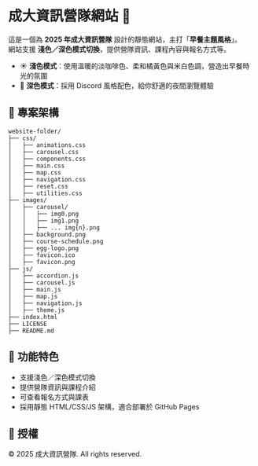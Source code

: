 # 成大資訊營隊網站 🍳

這是一個為 **2025 年成大資訊營隊** 設計的靜態網站，主打「**早餐主題風格**」。  
網站支援 **淺色／深色模式切換**，提供營隊資訊、課程內容與報名方式等。

- ☀️ **淺色模式**：使用溫暖的淡咖啡色、柔和橘黃色與米白色調，營造出早餐時光的氛圍  
- 🌙 **深色模式**：採用 Discord 風格配色，給你舒適的夜間瀏覽體驗

## 📁 專案架構

```
website-folder/
├── css/
│   ├── animations.css
│   ├── carousel.css
│   ├── components.css
│   ├── main.css
│   ├── map.css
│   ├── navigation.css
│   ├── reset.css
│   ├── utilities.css
├── images/
│   ├── carousel/
│   │   ├── img0.png
│   │   ├── img1.png
│   │   ├── ... img{n}.png
│   ├── background.png
│   ├── course-schedule.png
│   ├── egg-logo.png
│   ├── favicon.ico
│   ├── favicon.png
├── js/
│   ├── accordion.js
│   ├── carousel.js
│   ├── main.js
│   ├── map.js
│   ├── navigation.js
│   ├── theme.js
├── index.html
├── LICENSE
├── README.md
```


## 📝 功能特色

- 支援淺色／深色模式切換
- 提供營隊資訊與課程介紹
- 可查看報名方式與課表
- 採用靜態 HTML/CSS/JS 架構，適合部署於 GitHub Pages


## 📜 授權

© 2025 成大資訊營隊. All rights reserved.
